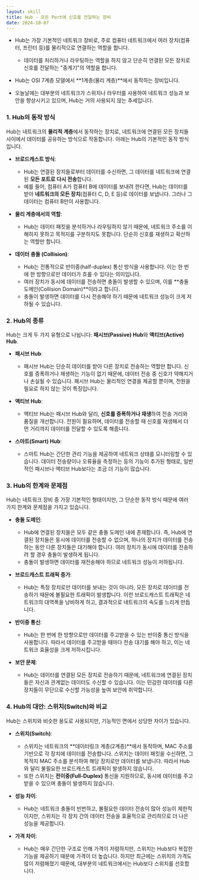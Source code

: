 ```yaml
---
layout: skill
title: Hub - 모든 Port에 신호를 전달하는 장비
date: 2024-10-07
---
```





- Hub는 가장 기본적인 네트워크 장비로, 주로 컴퓨터 네트워크에서 여러 장치(컴퓨터, 프린터 등)를 물리적으로 연결하는 역할을 합니다.
    - 데이터를 처리하거나 라우팅하는 역할을 하지 않고 단순히 연결된 모든 장치로 신호를 전달하는 "중계기"의 역할을 합니다.

- Hub는 OSI 7계층 모델에서 **1계층(물리 계층)**에서 동작하는 장비입니다.


- 오늘날에는 대부분의 네트워크가 스위치나 라우터를 사용하여 네트워크 성능과 보안을 향상시키고 있으며, Hub는 거의 사용되지 않는 추세입니다.




### 1. Hub의 동작 방식

Hub는 네트워크의 **물리적 계층**에서 동작하는 장치로, 네트워크에 연결된 모든 장치들 사이에서 데이터를 공유하는 방식으로 작동합니다. 아래는 Hub의 기본적인 동작 방식입니다.

- **브로드캐스트 방식**: 
  - Hub는 연결된 장치들로부터 데이터를 수신하면, 그 데이터를 네트워크에 연결된 **모든 포트로 다시 전송**합니다.
  - 예를 들어, 컴퓨터 A가 컴퓨터 B에 데이터를 보내려 한다면, Hub는 데이터를 받아 **네트워크의 모든 장치**(컴퓨터 C, D, E 등)로 데이터를 보냅니다. 그러나 그 데이터는 컴퓨터 B만이 사용합니다.
  
- **물리 계층에서의 역할**:
  - Hub는 데이터 패킷을 분석하거나 라우팅하지 않기 때문에, 네트워크 주소를 이해하지 못하고 목적지를 구분하지도 못합니다. 단순히 신호를 재생하고 확산하는 역할만 합니다.
  
- **데이터 충돌 (Collision)**:
  - Hub는 전통적으로 반이중(half-duplex) 통신 방식을 사용합니다. 이는 한 번에 한 방향으로만 데이터가 흐를 수 있다는 의미입니다. 
  - 여러 장치가 동시에 데이터를 전송하면 충돌이 발생할 수 있으며, 이를 **충돌 도메인(Collision Domain)**이라고 합니다.
  - 충돌이 발생하면 데이터를 다시 전송해야 하기 때문에 네트워크 성능이 크게 저하될 수 있습니다.

### 2. Hub의 종류

Hub는 크게 두 가지 유형으로 나뉩니다: **패시브(Passive) Hub**와 **액티브(Active) Hub**.

- **패시브 Hub**:
  - 패시브 Hub는 단순히 데이터를 받아 다른 장치로 전송하는 역할만 합니다. 신호를 증폭하거나 재생하는 기능이 없기 때문에, 데이터 전송 중 신호가 약해지거나 손실될 수 있습니다. 패시브 Hub는 물리적인 연결을 제공할 뿐이며, 전원을 필요로 하지 않는 것이 특징입니다.
  
- **액티브 Hub**:
  - 액티브 Hub는 패시브 Hub와 달리, **신호를 증폭하거나 재생**하여 전송 거리와 품질을 개선합니다. 전원이 필요하며, 데이터를 전송할 때 신호를 재생해서 더 먼 거리까지 데이터를 전달할 수 있도록 해줍니다.
  
- **스마트(Smart) Hub**:
  - 스마트 Hub는 간단한 관리 기능을 제공하여 네트워크 상태를 모니터링할 수 있습니다. 데이터 전송량이나 오류율을 측정하는 등의 기능이 추가된 형태로, 일반적인 패시브나 액티브 Hub보다는 조금 더 기능이 많습니다.

### 3. Hub의 한계와 문제점

Hub는 네트워크 장비 중 가장 기본적인 형태이지만, 그 단순한 동작 방식 때문에 여러 가지 한계와 문제점을 가지고 있습니다.

- **충돌 도메인**:
  - Hub에 연결된 장치들은 모두 같은 충돌 도메인 내에 존재합니다. 즉, Hub에 연결된 장치들은 동시에 데이터를 전송할 수 없으며, 하나의 장치가 데이터를 전송하는 동안 다른 장치들은 대기해야 합니다. 여러 장치가 동시에 데이터를 전송하려 할 경우 충돌이 발생하게 됩니다.
  - 충돌이 발생하면 데이터를 재전송해야 하므로 네트워크 성능이 저하됩니다.

- **브로드캐스트 트래픽 증가**:
  - Hub는 특정 장치로만 데이터를 보내는 것이 아니라, 모든 장치로 데이터를 전송하기 때문에 불필요한 트래픽이 발생합니다. 이런 브로드캐스트 트래픽은 네트워크의 대역폭을 낭비하게 하고, 결과적으로 네트워크의 속도를 느리게 만듭니다.
  
- **반이중 통신**:
  - Hub는 한 번에 한 방향으로만 데이터를 주고받을 수 있는 반이중 통신 방식을 사용합니다. 따라서 데이터를 주고받을 때마다 전송 대기를 해야 하고, 이는 네트워크 효율성을 크게 저하시킵니다.

- **보안 문제**:
  - Hub는 데이터를 연결된 모든 장치로 전송하기 때문에, 네트워크에 연결된 장치들은 자신과 관계없는 데이터도 수신할 수 있습니다. 이는 민감한 데이터를 다른 장치들이 무단으로 수신할 가능성을 높여 보안에 취약합니다.

### 4. Hub의 대안: 스위치(Switch)와 비교

Hub는 스위치와 비슷한 용도로 사용되지만, 기능적인 면에서 상당한 차이가 있습니다.

- **스위치(Switch)**:
  - 스위치는 네트워크의 **데이터링크 계층(2계층)**에서 동작하며, MAC 주소를 기반으로 각 장치에 데이터를 전송합니다. 스위치는 데이터 패킷을 수신하면, 그 목적지 MAC 주소를 분석하여 해당 장치로만 데이터를 보냅니다. 따라서 Hub와 달리 불필요한 브로드캐스트 트래픽이 발생하지 않습니다.
  - 또한 스위치는 **전이중(Full-Duplex)** 통신을 지원하므로, 동시에 데이터를 주고받을 수 있으며 충돌이 발생하지 않습니다.
  
- **성능 차이**:
  - Hub는 네트워크 충돌이 빈번하고, 불필요한 데이터 전송이 많아 성능이 제한적이지만, 스위치는 각 장치 간의 데이터 전송을 효율적으로 관리하므로 더 나은 성능을 제공합니다.
  
- **가격 차이**:
  - Hub는 매우 간단한 구조로 인해 가격이 저렴하지만, 스위치는 Hub보다 복잡한 기능을 제공하기 때문에 가격이 더 높습니다. 하지만 최근에는 스위치의 가격도 많이 저렴해졌기 때문에, 대부분의 네트워크에서는 Hub보다 스위치를 선호합니다.